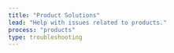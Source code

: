 ```yaml
---
title: "Product Solutions"
lead: "Help with issues related to products."
process: "products"
type: troubleshooting
---
```

